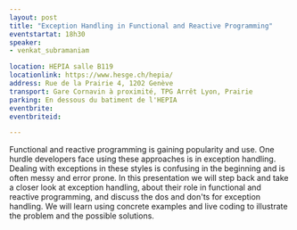 ```yaml
---
layout: post
title: "Exception Handling in Functional and Reactive Programming"
eventstartat: 18h30
speaker:
- venkat_subramaniam

location: HEPIA salle B119
locationlink: https://www.hesge.ch/hepia/
address: Rue de la Prairie 4, 1202 Genève
transport: Gare Cornavin à proximité, TPG Arrêt Lyon, Prairie
parking: En dessous du batiment de l'HEPIA
eventbrite: 
eventbriteid: 

---
```


Functional and reactive programming is gaining popularity and use. 
One hurdle developers face using these approaches is in exception handling. 
Dealing with exceptions in these styles is confusing in the beginning and is often messy and error prone. 
In this presentation we will step back and take a closer look at exception handling, about their role in functional and reactive programming, and discuss the dos and don'ts for exception handling. 
We will learn using concrete examples and live coding to illustrate the problem and the possible solutions.
